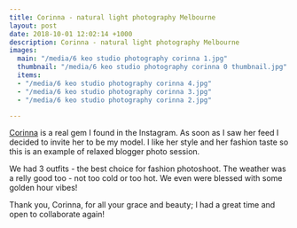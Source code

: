 ```yaml
---
title: Corinna - natural light photography Melbourne
layout: post
date: 2018-10-01 12:02:14 +1000
description: Corinna - natural light photography Melbourne
images:
  main: "/media/6 keo studio photography corinna 1.jpg"
  thumbnail: "/media/6 keo studio photography corinna 0 thumbnail.jpg"
  items:
  - "/media/6 keo studio photography corinna 4.jpg"
  - "/media/6 keo studio photography corinna 3.jpg"
  - "/media/6 keo studio photography corinna 2.jpg"

---
```

[Corinna](https://www.instagram.com/apropos.coco/) is a  real gem I found in the Instagram. As soon as I saw her feed I decided to invite her to be my model. I like her style and her fashion taste so this is an example of relaxed blogger photo session.

We had 3 outfits - the best choice for fashion photoshoot. The weather was a relly good too - not too cold or too hot. We even were blessed with some golden hour vibes!

Thank you, Corinna, for all your grace and beauty; I had a great time and open to collaborate again!